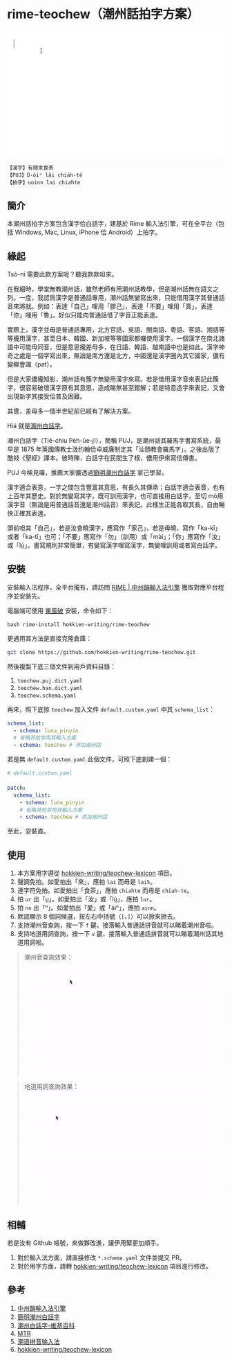 # rime-teochew（潮州話拍字方案）

![拍字效果](img/u-oinn-lai-chiah-te.GIF)

```
【漢字】有閒來食茶
【PUJ】Ũ-ôiⁿ lâi chia̍h-tê
【拍字】uoinn lai chiahte
```

## 簡介

本潮州話拍字方案包含漢字佮白話字，建基於 Rime 輸入法引擎，可在全平台（包括 Windows, Mac, Linux, iPhone 佮 Android）上拍字。

## 緣起

Tsò-nī 需要此款方案呢？聽我款款呾來。

在我細時，學堂無教潮州話，雖然老師有用潮州話教學，但是潮州話無在語文之列。一度，我認爲漢字是普通話專用，潮州話無變寫出來，只能借用漢字其普通話音來將就。例如：表達「自己」哩用「膠己」，表達「不要」哩用「賣」，表達「你」哩用「魯」。好似只能向普通話借了字音正能表達。

實際上，漢字並毋是普通話專用，北方官話、吳語、閩南語、粵語、客語、湘語等等攏用漢字，甚至日本、韓國、新加坡等等國家都囉使用漢字。一個漢字在南北諸語中可能毋同音，但是意思攏差毋多，在日語、韓語、越南語中也是如此。漢字神奇之處是一個字寫出來，無論是南方還是北方，中國還是漢字圈內其它國家，儂有變睇會識（pat）。

但是大家儂攏知影，潮州話有簇字無變用漢字來寫。若是借用漢字音來表記此簇字，很容易破壞漢字原有其意思，造成睇無甚至錯解；若是特意造字來表記，又會出現新字其接受佮普及困難。

其實，差毋多一個半世紀前已經有了解決方案。

Hiá 就是[潮州白話字](https://zh.wikipedia.org/wiki/%E6%BD%AE%E5%B7%9E%E7%99%BD%E8%A9%B1%E5%AD%97)。

潮州白話字（Tiê-chiu Pe̍h-ūe-jī），簡稱 PUJ，是潮州話其羅馬字書寫系統，最早是 1875
年英國傳教士汲约翰佮卓威廉制定其「汕頭教會羅馬字」。之後出版了酷㩼《聖經》譯本。彼時陣，白話字在民間生了根，儂用伊來寫信傳書。

PUJ 今稀見囉，推薦大家儂透過[簡明潮州白話字](https://hokkien-writing.github.io/simple_puj/) 家己學習。

漢字適合表意，一字之間包含豐富其意思，有長久其傳承；白話字適合表音，也有上百年其歷史。對於無變寫其字，既可訓用漢字，也可直接用白話字，至切
mó用漢字音（無論是用普通話音還是潮州話音）來表記。此樣生正能各取其長，自由暢快正確其表達。

頭前呾其「自己」，若是汝會曉漢字，應寫作「家己」，若是毋曉，寫作「ka-kī」或者「ka-tī」也可；「不要」應寫作「勿」（訓用）或「mài」；「你」應寫作「汝」或「lṳ́」。書寫規則非常簡單，有變寫漢字哩寫漢字，無變哩訓用或者寫白話字。

## 安裝

安裝輸入法程序，全平台攏有，請訪問 [RIME | 中州韻輸入法引擎](https://rime.im/download/) 獲取對應平台程序並安裝先。

電腦端可使用 [東風破](https://github.com/rime/plum) 安裝，命令如下：

``` shell
bash rime-install hokkien-writing/rime-teochew
```

更通用其方法是直接克隆倉庫：

```bash
git clone https://github.com/hokkien-writing/rime-teochew.git
```

然後複製下底三個文件到用戶資料目錄：

1. `teochew.puj.dict.yaml`
2. `teochew.han.dict.yaml`
3. `teochew.schema.yaml`

再來，照下底掠 `teochew` 加入文件 `default.custom.yaml` 中其 `schema_list`：

``` yaml
schema_list:
  - schema: luna_pinyin
  # 省略其他常用其輸入方案
  - schema: teochew # 添加潮州話
```

若是無 `default.custom.yaml` 此個文件，可照下底創建一個：

```yaml
# default.custom.yaml

patch:
  schema_list:
    - schema: luna_pinyin
    # 省略其他常用其輸入方案
    - schema: teochew # 添加潮州話
```

至此，安裝直。

## 使用

1. 本方案用字遵從 [hokkien-writing/teochew-lexicon](https://github.com/hokkien-writing/teochew-lexicon) 項目。
2. 聲調免拍。如愛拍出「來」，應拍 `lai` 而毋是 `lai5`。
3. 連字符免拍。如愛拍出「食茶」，應拍 `chiahte` 而毋是 `chiah-te`。 
4. 拍 `ur` 出「ṳ」。如愛拍出「汝」或「lṳ́」，應拍 `lur`。 
5. 拍 `nn` 出「ⁿ」。如愛拍出「愛」或「àiⁿ」，應拍 `ainn`。 
6. 默認顯示 8 個詞候選，按左右中括號（`[`、`]`）可以掀來掀去。 
7. 支持潮州音查詢，按一下 ` f `  鍵，接落輸入普通話拼音就可以睇着潮州音啦。 
8. 支持地道用詞查詢，按一下 ` v `  鍵，接落輸入普通話拼音就可以睇着潮州話其地道用詞啦。

> 潮州音查詢效果：
> ![拼音反查效果](img/pinyin.GIF)

> 地道用詞查詢效果：
> ![普通話反查效果](img/putonghua.GIF)

## 相輔

若是汝有 Github 帳號，來做夥改進，讓伊用緊更加順手。

1. 對於輸入法方面，請直接修改 `*.schema.yaml` 文件並提交 PR。
2. 對於用字方面，請轉 [hokkien-writing/teochew-lexicon](https://github.com/hokkien-writing/teochew-lexicon) 項目進行修改。

## 參考

1. [中州韻輸入法引擎](https://rime.im/)
2. [簡明潮州白話字](https://hokkien-writing.github.io/simple_puj/)
3. [潮州白話字-維基百科](https://zh.wikipedia.org/wiki/%E6%BD%AE%E5%B7%9E%E7%99%BD%E8%A9%B1%E5%AD%97)
4. [MTR](http://tappcdn.resources.teochew.pw/files/20170114001.pdf)
5. [潮语拼音输入法](https://github.com/kahaani/dieghv)
6. [hokkien-writing/teochew-lexicon](https://github.com/hokkien-writing/teochew-lexicon)
